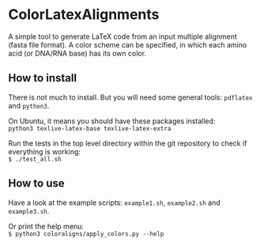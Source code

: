 ColorLatexAlignments
====================

A simple tool to generate LaTeX code from an input multiple alignment (fasta file format).
A color scheme can be specified, in which each amino acid (or DNA/RNA base) has its own color.


How to install
--------------

There is not much to install. But you will need some general tools: `pdflatex` and `python3`.

On Ubuntu, it means you should have these packages installed:<br />
`python3 texlive-latex-base texlive-latex-extra`

Run the tests in the top level directory within the git repository to check if everything is working:<br />
`$ ./test_all.sh`


How to use
----------
Have a look at the example scripts: `example1.sh`, `example2.sh` and 
`example3.sh`.

Or print the help menu:<br />
`$ python3 coloraligns/apply_colors.py --help`




